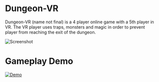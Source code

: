 # Dungeon-VR

Dungeon-VR (name not final) is a 4 player online game with a 5th player in VR. The VR player uses traps, monsters and magic in order to prevent player from reaching the exit of the dungeon. 

![Screenshot](Screenshots/VR+3Players.png)

# Gameplay Demo
[![Demo](http://img.youtube.com/vi/9-3dpwmpW10/0.jpg)](http://www.youtube.com/watch?v=9-3dpwmpW10 "Trailer")
